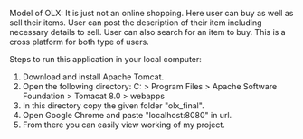 Model of OLX:
It is just not an online shopping. 
Here user can buy as well as sell their items. 
User can post the description of their item including necessary details to sell.
User can also search for an item to buy.
This is a cross platform for both type of users.

Steps to run this application in your local computer:
1. Download and install Apache Tomcat.
2. Open the following directory:
    C: > Program Files > Apache Software Foundation > Tomacat 8.0 > webapps
3. In this directory copy the given folder "olx_final".
4. Open Google Chrome and paste "localhost:8080" in url.
5. From there you can easily view working of my project.

